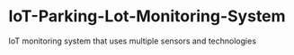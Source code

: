 # IoT-Parking-Lot-Monitoring-System
IoT monitoring system that uses multiple sensors and technologies 
